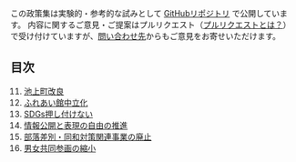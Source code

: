 この政策集は実験的・参考的な試みとして [GitHubリポジトリ](https://github.com/mimidesunya/kawasaki-mirai) で公開しています。
内容に関するご意見・ご提案はプルリクエスト（[プルリクエストとは？](https://backlog.com/ja/git-tutorial/pull-request/01/)）で受け付けていますが、[問い合わせ先](https://tatsuhiko.miya.be/#contact)からもご意見をお寄せいただけます。

## 目次
11. [池上町改良](11_池上町改良.md)
12. [ふれあい館中立化](12_ふれあい館中立化.md)
13. [SDGs押し付けない](13_SDGs押し付けない.md)
14. [情報公開と表現の自由の推進](14_情報公開と表現の自由の推進.md)
15. [部落差別・同和対策関連事業の廃止](15_部落差別・同和対策関連事業の廃止.md)
16. [男女共同参画の縮小](16_男女共同参画の縮小.md)

